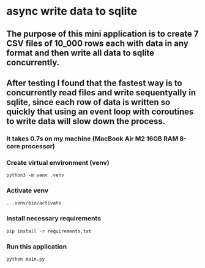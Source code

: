 # async write data to sqlite

## The purpose of this mini application is to create 7 CSV files of 10_000 rows each with data in any format and then write all data to sqlite concurrently.
## After testing I found that the fastest way is to concurrently read files and write sequentyally in sqlite, since each row of data is written so quickly that using an event loop with coroutines to write data will slow down the process.
### It takes 0.7s on my machine (MacBook Air M2 16GB RAM 8-core processor)

### Create virtual environment (venv)

`python3 -m venv .venv`

### Activate venv

`. .venv/bin/activate`

### Install necessary requirements

`pip install -r requirements.txt`

### Run this application

`python main.py`

